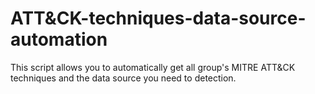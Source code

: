 # ATT&CK-techniques-data-source-automation
This script allows you to automatically get all group's MITRE ATT&CK techniques and the data source you need to detection.
